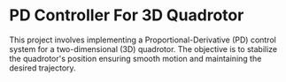 # PD Controller For 3D Quadrotor
This project involves implementing a Proportional-Derivative (PD) control system for a two-dimensional (3D) quadrotor. The objective is to stabilize the quadrotor's position ensuring smooth motion and maintaining the desired trajectory.
